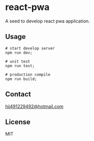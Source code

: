 # react-pwa

A seed to develop react pwa application.

## Usage

```shell
# start develop server
npm run dev;

# unit test
npm run test;

# production compile
npm run build;
```

## Contact

hjj491229492@hotmail.com

## License

MIT
